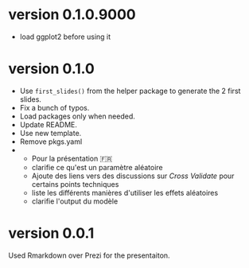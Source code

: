 # version 0.1.0.9000

* load ggplot2 before using it

# version 0.1.0

* Use `first_slides()` from the helper package to generate the 2 first slides.
* Fix a bunch of typos.
* Load packages only when needed.
* Update README.
* Use new template.
* Remove pkgs.yaml
* + Pour la présentation :fr:
  * clarifie ce qu'est un paramètre aléatoire
  * Ajoute des liens vers des discussions sur *Cross Validate* pour certains points techniques
  * liste les différents manières d'utiliser les effets aléatoires
  * clarifie l'output du modèle


# version 0.0.1

Used Rmarkdown over Prezi for the presentaiton.